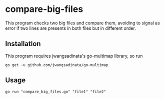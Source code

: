 # compare-big-files
This program checks two big files and compare them, avoiding to signal as error if two lines are presents in both files but in different order. 

## Installation
This program requires jwangsadinata's go-multimap library, so run

```
go get -u github.com/jwangsadinata/go-multimap
```

## Usage

```
go run "compare_big_files.go" "file1" "file2"
```
